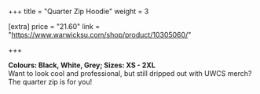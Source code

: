 +++
title = "Quarter Zip Hoodie"
weight = 3

[extra]
price = "21.60"
link = "https://www.warwicksu.com/shop/product/10305060/"

+++

**Colours: Black, White, Grey; Sizes: XS - 2XL**<br>
Want to look cool and professional, but still dripped out with UWCS merch? The quarter zip is for you!